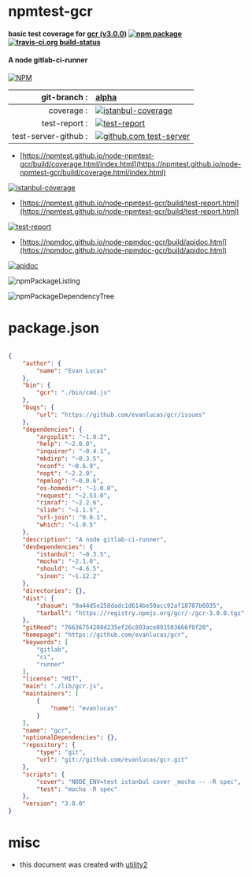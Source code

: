 # npmtest-gcr

#### basic test coverage for  [gcr (v3.0.0)](https://github.com/evanlucas/gcr)  [![npm package](https://img.shields.io/npm/v/npmtest-gcr.svg?style=flat-square)](https://www.npmjs.org/package/npmtest-gcr) [![travis-ci.org build-status](https://api.travis-ci.org/npmtest/node-npmtest-gcr.svg)](https://travis-ci.org/npmtest/node-npmtest-gcr)

#### A node gitlab-ci-runner

[![NPM](https://nodei.co/npm/gcr.png?downloads=true&downloadRank=true&stars=true)](https://www.npmjs.com/package/gcr)

| git-branch : | [alpha](https://github.com/npmtest/node-npmtest-gcr/tree/alpha)|
|--:|:--|
| coverage : | [![istanbul-coverage](https://npmtest.github.io/node-npmtest-gcr/build/coverage.badge.svg)](https://npmtest.github.io/node-npmtest-gcr/build/coverage.html/index.html)|
| test-report : | [![test-report](https://npmtest.github.io/node-npmtest-gcr/build/test-report.badge.svg)](https://npmtest.github.io/node-npmtest-gcr/build/test-report.html)|
| test-server-github : | [![github.com test-server](https://npmtest.github.io/node-npmtest-gcr/GitHub-Mark-32px.png)](https://npmtest.github.io/node-npmtest-gcr/build/app/index.html) | | build-artifacts : | [![build-artifacts](https://npmtest.github.io/node-npmtest-gcr/glyphicons_144_folder_open.png)](https://github.com/npmtest/node-npmtest-gcr/tree/gh-pages/build)|

- [https://npmtest.github.io/node-npmtest-gcr/build/coverage.html/index.html](https://npmtest.github.io/node-npmtest-gcr/build/coverage.html/index.html)

[![istanbul-coverage](https://npmtest.github.io/node-npmtest-gcr/build/screenCapture.buildCi.browser.%252Ftmp%252Fbuild%252Fcoverage.lib.html.png)](https://npmtest.github.io/node-npmtest-gcr/build/coverage.html/index.html)

- [https://npmtest.github.io/node-npmtest-gcr/build/test-report.html](https://npmtest.github.io/node-npmtest-gcr/build/test-report.html)

[![test-report](https://npmtest.github.io/node-npmtest-gcr/build/screenCapture.buildCi.browser.%252Ftmp%252Fbuild%252Ftest-report.html.png)](https://npmtest.github.io/node-npmtest-gcr/build/test-report.html)

- [https://npmdoc.github.io/node-npmdoc-gcr/build/apidoc.html](https://npmdoc.github.io/node-npmdoc-gcr/build/apidoc.html)

[![apidoc](https://npmdoc.github.io/node-npmdoc-gcr/build/screenCapture.buildCi.browser.%252Ftmp%252Fbuild%252Fapidoc.html.png)](https://npmdoc.github.io/node-npmdoc-gcr/build/apidoc.html)

![npmPackageListing](https://npmtest.github.io/node-npmtest-gcr/build/screenCapture.npmPackageListing.svg)

![npmPackageDependencyTree](https://npmtest.github.io/node-npmtest-gcr/build/screenCapture.npmPackageDependencyTree.svg)



# package.json

```json

{
    "author": {
        "name": "Evan Lucas"
    },
    "bin": {
        "gcr": "./bin/cmd.js"
    },
    "bugs": {
        "url": "https://github.com/evanlucas/gcr/issues"
    },
    "dependencies": {
        "argsplit": "~1.0.2",
        "help": "~2.0.0",
        "inquirer": "~0.4.1",
        "mkdirp": "~0.3.5",
        "nconf": "~0.6.9",
        "nopt": "~2.2.0",
        "npmlog": "~0.0.6",
        "os-homedir": "~1.0.0",
        "request": "~2.53.0",
        "rimraf": "~2.2.6",
        "slide": "~1.1.5",
        "url-join": "0.0.1",
        "which": "~1.0.5"
    },
    "description": "A node gitlab-ci-runner",
    "devDependencies": {
        "istanbul": "~0.3.5",
        "mocha": "~2.1.0",
        "should": "~4.6.5",
        "sinon": "~1.12.2"
    },
    "directories": {},
    "dist": {
        "shasum": "9a44d5e258dadc1d614be50acc92af18787b6035",
        "tarball": "https://registry.npmjs.org/gcr/-/gcr-3.0.0.tgz"
    },
    "gitHead": "76636754208d235ef26c893ace891503666f8f20",
    "homepage": "https://github.com/evanlucas/gcr",
    "keywords": [
        "gitlab",
        "ci",
        "runner"
    ],
    "license": "MIT",
    "main": "./lib/gcr.js",
    "maintainers": [
        {
            "name": "evanlucas"
        }
    ],
    "name": "gcr",
    "optionalDependencies": {},
    "repository": {
        "type": "git",
        "url": "git://github.com/evanlucas/gcr.git"
    },
    "scripts": {
        "cover": "NODE_ENV=test istanbul cover _mocha -- -R spec",
        "test": "mocha -R spec"
    },
    "version": "3.0.0"
}
```



# misc
- this document was created with [utility2](https://github.com/kaizhu256/node-utility2)
